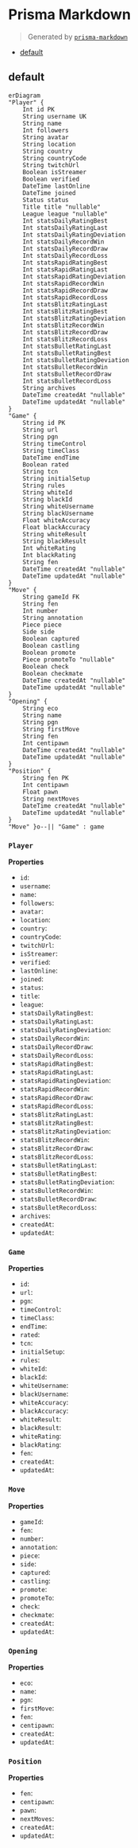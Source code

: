 # Prisma Markdown

> Generated by [`prisma-markdown`](https://github.com/samchon/prisma-markdown)

- [default](#default)

## default

```mermaid
erDiagram
"Player" {
    Int id PK
    String username UK
    String name
    Int followers
    String avatar
    String location
    String country
    String countryCode
    String twitchUrl
    Boolean isStreamer
    Boolean verified
    DateTime lastOnline
    DateTime joined
    Status status
    Title title "nullable"
    League league "nullable"
    Int statsDailyRatingBest
    Int statsDailyRatingLast
    Int statsDailyRatingDeviation
    Int statsDailyRecordWin
    Int statsDailyRecordDraw
    Int statsDailyRecordLoss
    Int statsRapidRatingBest
    Int statsRapidRatingLast
    Int statsRapidRatingDeviation
    Int statsRapidRecordWin
    Int statsRapidRecordDraw
    Int statsRapidRecordLoss
    Int statsBlitzRatingLast
    Int statsBlitzRatingBest
    Int statsBlitzRatingDeviation
    Int statsBlitzRecordWin
    Int statsBlitzRecordDraw
    Int statsBlitzRecordLoss
    Int statsBulletRatingLast
    Int statsBulletRatingBest
    Int statsBulletRatingDeviation
    Int statsBulletRecordWin
    Int statsBulletRecordDraw
    Int statsBulletRecordLoss
    String archives
    DateTime createdAt "nullable"
    DateTime updatedAt "nullable"
}
"Game" {
    String id PK
    String url
    String pgn
    String timeControl
    String timeClass
    DateTime endTime
    Boolean rated
    String tcn
    String initialSetup
    String rules
    String whiteId
    String blackId
    String whiteUsername
    String blackUsername
    Float whiteAccuracy
    Float blackAccuracy
    String whiteResult
    String blackResult
    Int whiteRating
    Int blackRating
    String fen
    DateTime createdAt "nullable"
    DateTime updatedAt "nullable"
}
"Move" {
    String gameId FK
    String fen
    Int number
    String annotation
    Piece piece
    Side side
    Boolean captured
    Boolean castling
    Boolean promote
    Piece promoteTo "nullable"
    Boolean check
    Boolean checkmate
    DateTime createdAt "nullable"
    DateTime updatedAt "nullable"
}
"Opening" {
    String eco
    String name
    String pgn
    String firstMove
    String fen
    Int centipawn
    DateTime createdAt "nullable"
    DateTime updatedAt "nullable"
}
"Position" {
    String fen PK
    Int centipawn
    Float pawn
    String nextMoves
    DateTime createdAt "nullable"
    DateTime updatedAt "nullable"
}
"Move" }o--|| "Game" : game
```

### `Player`

**Properties**

- `id`:
- `username`:
- `name`:
- `followers`:
- `avatar`:
- `location`:
- `country`:
- `countryCode`:
- `twitchUrl`:
- `isStreamer`:
- `verified`:
- `lastOnline`:
- `joined`:
- `status`:
- `title`:
- `league`:
- `statsDailyRatingBest`:
- `statsDailyRatingLast`:
- `statsDailyRatingDeviation`:
- `statsDailyRecordWin`:
- `statsDailyRecordDraw`:
- `statsDailyRecordLoss`:
- `statsRapidRatingBest`:
- `statsRapidRatingLast`:
- `statsRapidRatingDeviation`:
- `statsRapidRecordWin`:
- `statsRapidRecordDraw`:
- `statsRapidRecordLoss`:
- `statsBlitzRatingLast`:
- `statsBlitzRatingBest`:
- `statsBlitzRatingDeviation`:
- `statsBlitzRecordWin`:
- `statsBlitzRecordDraw`:
- `statsBlitzRecordLoss`:
- `statsBulletRatingLast`:
- `statsBulletRatingBest`:
- `statsBulletRatingDeviation`:
- `statsBulletRecordWin`:
- `statsBulletRecordDraw`:
- `statsBulletRecordLoss`:
- `archives`:
- `createdAt`:
- `updatedAt`:

### `Game`

**Properties**

- `id`:
- `url`:
- `pgn`:
- `timeControl`:
- `timeClass`:
- `endTime`:
- `rated`:
- `tcn`:
- `initialSetup`:
- `rules`:
- `whiteId`:
- `blackId`:
- `whiteUsername`:
- `blackUsername`:
- `whiteAccuracy`:
- `blackAccuracy`:
- `whiteResult`:
- `blackResult`:
- `whiteRating`:
- `blackRating`:
- `fen`:
- `createdAt`:
- `updatedAt`:

### `Move`

**Properties**

- `gameId`:
- `fen`:
- `number`:
- `annotation`:
- `piece`:
- `side`:
- `captured`:
- `castling`:
- `promote`:
- `promoteTo`:
- `check`:
- `checkmate`:
- `createdAt`:
- `updatedAt`:

### `Opening`

**Properties**

- `eco`:
- `name`:
- `pgn`:
- `firstMove`:
- `fen`:
- `centipawn`:
- `createdAt`:
- `updatedAt`:

### `Position`

**Properties**

- `fen`:
- `centipawn`:
- `pawn`:
- `nextMoves`:
- `createdAt`:
- `updatedAt`:
